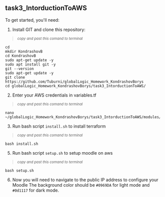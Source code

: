 ## task3_IntorductionToAWS





To get started, you'll need:
1. Install GIT and clone this repository:
>  <sub> _copy and past this comand to terminal_ </sub>
```
cd
mkdir KondrashovB
cd KondrashovB
sudo apt-get update -y
sudo apt install git -y
git --version
sudo apt-get update -y
git clone https://github.com/Tuburni/globalLogic_Homework_KondrashovBorys
cd globalLogic_Homework_KondrashovBorys/task3_IntorductionToAWS/
```

2. Enter your AWS credentials in variables.tf
>  <sub> _copy and past this comand to terminal_ </sub>
```
nano ~/globalLogic_Homework_KondrashovBorys/task3_IntorductionToAWS/modules/variable.tf
```

3. Run bash script `install.sh` to install terraform
>  <sub> _copy and past this comand to terminal_ </sub>
```
bash install.sh
```
5. Run bash script `setup.sh` to setup moodle on aws
>  <sub> _copy and past this comand to terminal_ </sub>
```
bash setup.sh
```
6. Now you will need to navigate to the public IP address to configure your Moodle
The background color should be `#0969DA` for light mode and `#0d1117` for dark mode.
